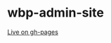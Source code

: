# wbp-admin-site

[Live on gh-pages](https://turing-mod4-cross-pollination.github.io/wbp-admin-site/)
